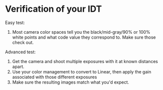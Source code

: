 # Verification of your IDT

Easy test:
1. Most camera color spaces tell you the black/mid-gray/90% or 100% white points and what code value they correspond to. Make sure those check out.

Advanced test:
1. Get the camera and shoot multiple exposures with it at known distances apart.
2. Use your color management to convert to Linear, then apply the gain associated with those different exposures
3. Make sure the resulting images match what you'd expect.
